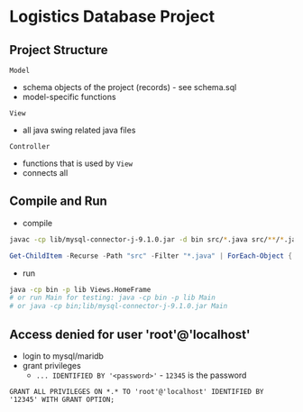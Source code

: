 # Logistics Database Project

## Project Structure

`Model`
- schema objects of the project (records) - see schema.sql
- model-specific functions

`View`
- all java swing related java files

`Controller`
- functions that is used by `View`
- connects all

## Compile and Run

- compile
```bash
javac -cp lib/mysql-connector-j-9.1.0.jar -d bin src/*.java src/**/*.java
```
```powershell
Get-ChildItem -Recurse -Path "src" -Filter "*.java" | ForEach-Object { javac -cp "lib\mysql-connector-j-9.1.0.jar;bin" -d bin $_.FullName}
```

- run
```bash
java -cp bin -p lib Views.HomeFrame
# or run Main for testing: java -cp bin -p lib Main
# or java -cp bin;lib/mysql-connector-j-9.1.0.jar Main
```

## Access denied for user 'root'@'localhost' 

- login to mysql/maridb
- grant privileges
    - `... IDENTIFIED BY '<password>'` - `12345` is the password

```mysql
GRANT ALL PRIVILEGES ON *.* TO 'root'@'localhost' IDENTIFIED BY '12345' WITH GRANT OPTION;
```
